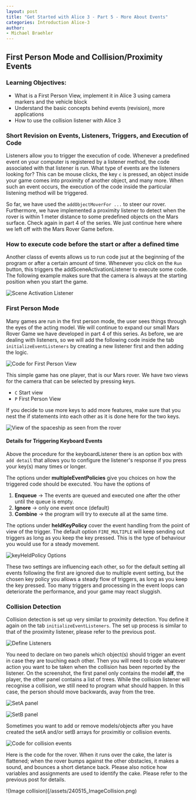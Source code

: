 ```yaml
---
layout: post
title: "Get Started with Alice 3 - Part 5 - More About Events"
categories: Introduction Alice-3
author:
- Michael Braehler
---
```


## First Person Mode and Collision/Proximity Events

### Learning Objectives:

- What is a First Person View, implement it in Alice 3 using camera markers and the vehicle block
- Understand the basic concepts behind events (revision), more applications
- How to use the collision listener with Alice 3


### Short Revision on Events, Listeners, Triggers, and Execution of Code

Listeners allow you to trigger the execution of code. Whenever a predefined event on your computer is registered by a listener method, the code associated with that listener is run. What type of events are the listeners looking for? This can be mouse clicks, the key ```c``` is pressed, an object inside your game comes into proximity of another object, and many more. When such an event occurs, the execution of the code inside the particular listening method will be triggered.

So far, we have used the ```addObjectMoverFor ...``` to steer our rover. Furthermore, we have implemented a proximity listener to detect when the rover is within 1 meter distance to some predefined objects on the Mars surface. Check again in part 4 of the series. We just continue here where we left off with the Mars Rover Game before.


### How to execute code before the start or after a defined time

Another classs of events allows us to run code jsut at the beginning of the program or after a certain amount of time. Whenever you click on the ```Run``` button, this triggers the addSceneActivationListener to execute some code. The following example makes sure that the camera is always at the starting position when you start the game.

![Scene Activation Listener](/assets/240515_Alice3_addSceneActivationListener1.png)


### First Person Mode

Many games are run in the first person mode, the user sees things through the eyes of the acting model. We will continue to expand our small Mars Rover Game we have developed in part 4 of this series. As before, we are dealing with listeners, so we will add the following code inside the tab ```initializeEventListeners``` by creating a new listener first and then adding the logic.

![Code for First Person View](/assets/240515_KeyPressed_Event.png)

This simple game has one player, that is our Mars rover. We have two views for the camera that can be selected by pressing keys.

- ```C``` Start view
- ```P``` First Person View

If you decide to use more keys to add more features, make sure that you nest the if statements into each other as it is done here for the two keys.

![View of the spaceship as seen from the rover](/assets/240515_FirstPersonView.png)


#### Details for Triggering Keyboard Events

Above the procedure for the keyboardListener there is an option box with ```add detail``` that allows you to configure the listener's response if you press your key(s) many times or longer. 

The options under **multipleEventPolicies** give you choices on how the triggered code should be executed. You have the options of

1. **Enqueue** -> The events are queued and executed one after the other until the queue is empty.
2. **Ignore** -> only one event once (default)
3. **Combine** -> the program will try to execute all at the same time.

The options under **heldKeyPolicy** cover the event handling from the point of view of the trigger. The default option ```FIRE_MULTIPLE``` will keep sending out triggers as long as you keep the key pressed. This is the type of behaviour you would use for a steady movement.

![keyHeldPolicy Options](/assets/240515_keyTriggering.png)

These two settings are influencing each other, so for the default setting all events following the first are ignored due to multiple event setting, but the chosen key policy you allows a steady flow of triggers, as long as you keep the key pressed. Too many triggers and processing in the event loops can deteriorate the performance, and your game may react sluggish.


### Collision Detection

Collision detection is set up very similar to proximity detection. You define it again on the tab ```initializeEventListeners```. The set up process is similar to that of the proximity listener, please refer to the previous post.

![Define Listeners](/assets/230307_SelectEventHandlerCollision.png)

You need to declare on two panels which object(s) should trigger an event in case they are touching each other. Then you will need to code whatever action you want to be taken when the collision has been reported by the listener. On the screenshot, the first panel only contains the model **alf**, the player, the other panel contains a list of trees. While the collision listener will recognise a collision, we still need to program what should happen. In this case, the person should move backwards, avay from the tree.

![SetA panel](/assets/230307_SelectCollisionSetA.png)

![SetB panel](/assets/230307_SelectCollisionSetB.png)

Sometimes you want to add or remove models/objects after you have created the setA and/or setB arrays for proximitiy or collision events.

![Code for collision events](/assets/240515_CollisionCode.png)

Here is the code for the rover. When it runs over the cake, the later is flattened; when the rover bumps against the other obstacles, it makes a sound, and bounces a short dietance back. Please also notice how variables and assignments are used to identify the cake. Please refer to the previous post for details.

!{Image collision)[/assets/240515_ImageCollision.png)
